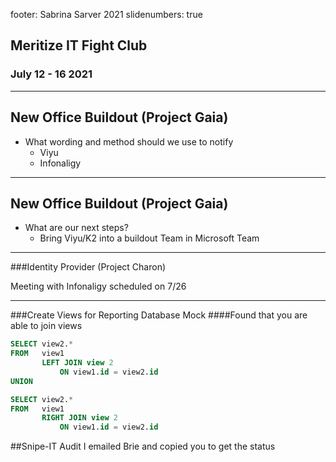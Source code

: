 footer: Sabrina Sarver 2021
slidenumbers: true

## Meritize IT Fight Club
### July 12 - 16 2021

---

## New Office Buildout (Project Gaia)
- What wording and method should we use to notify
    * Viyu
    * Infonaligy

---

## New Office Buildout (Project Gaia) 
- What are our next steps?
    * Bring Viyu/K2 into a buildout Team in Microsoft Team

---

###Identity Provider (Project Charon)

Meeting with Infonaligy scheduled on 7/26

---

###Create Views for Reporting Database Mock
####Found that you are able to join views
```SQL
SELECT view2.*
FROM   view1
       LEFT JOIN view 2
           ON view1.id = view2.id
UNION

SELECT view2.*
FROM   view1
       RIGHT JOIN view 2
           ON view1.id = view2.id
```

##Snipe-IT Audit
I emailed Brie and copied you to get the status
